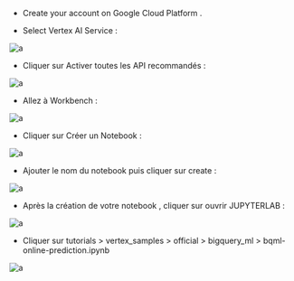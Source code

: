 - Create your account on Google Cloud Platform .


- Select Vertex AI Service :

![a](https://user-images.githubusercontent.com/78825764/207831073-6c82ed65-433d-4418-a660-7c1da617f41c.PNG)

- Cliquer sur Activer toutes les API recommandés : 

![a](https://user-images.githubusercontent.com/78825764/207831681-0c69ef4e-599a-4125-9078-bde8b2ee902b.PNG)

- Allez à Workbench :

![a](https://user-images.githubusercontent.com/78825764/207833192-d897a5fa-5102-4094-bd10-e4a28bdd4409.PNG)

- Cliquer sur Créer un Notebook :


![a](https://user-images.githubusercontent.com/78825764/207833448-8430365c-5fca-476a-be1e-1091c1774c8c.PNG)

- Ajouter le nom du notebook  puis cliquer sur create :


![a](https://user-images.githubusercontent.com/78825764/207837472-91903540-d4a9-461b-8864-d3763bf6d586.PNG)

- Après la création de votre notebook , cliquer sur ouvrir JUPYTERLAB :

![a](https://user-images.githubusercontent.com/78825764/207846905-18af2bdf-2d72-4de4-922a-09fdcfb2dfe9.PNG)

- Cliquer sur tutorials > vertex_samples > official > bigquery_ml > bqml-online-prediction.ipynb

![a](https://user-images.githubusercontent.com/78825764/207847143-9daedd59-9841-4806-8e95-5d4b786a330f.PNG)
